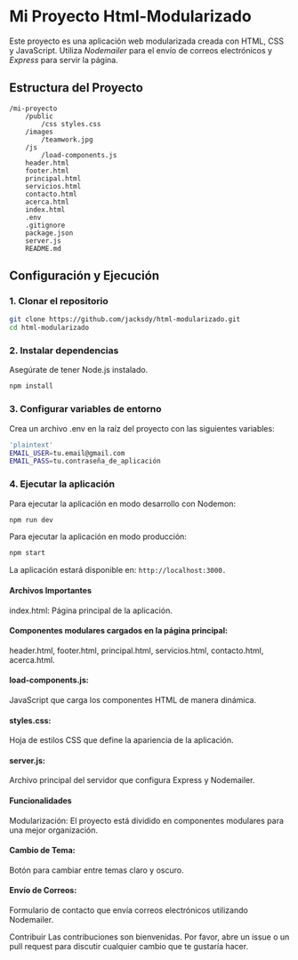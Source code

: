
# Mi Proyecto Html-Modularizado

Este proyecto es una aplicación web modularizada creada con HTML, CSS y JavaScript. Utiliza *Nodemailer* para el envío de correos electrónicos y *Express* para servir la página.

## Estructura del Proyecto
~~~
/mi-proyecto 
    /public 
        /css styles.css 
    /images 
        /teamwork.jpg 
    /js 
        /load-components.js 
    header.html 
    footer.html 
    principal.html 
    servicios.html 
    contacto.html 
    acerca.html 
    index.html 
    .env 
    .gitignore 
    package.json 
    server.js 
    README.md
~~~

## Configuración y Ejecución

### 1. Clonar el repositorio

```bash
git clone https://github.com/jacksdy/html-modularizado.git
cd html-modularizado
```
### 2. Instalar dependencias
Asegúrate de tener Node.js instalado.

```bash
npm install
```

### 3. Configurar variables de entorno
Crea un archivo .env en la raíz del proyecto con las siguientes variables:


```bash
'plaintext'
EMAIL_USER=tu.email@gmail.com
EMAIL_PASS=tu.contraseña_de_aplicación
```

### 4. Ejecutar la aplicación
Para ejecutar la aplicación en modo desarrollo con Nodemon:

```bash
npm run dev
```
Para ejecutar la aplicación en modo producción:


```bash
npm start
```
La aplicación estará disponible en:  ```http://localhost:3000.```

#### Archivos Importantes

index.html: Página principal de la aplicación.

#### Componentes modulares cargados en la página principal: 
header.html, footer.html, principal.html, servicios.html, contacto.html, acerca.html.

#### load-components.js: 
JavaScript que carga los componentes HTML de manera dinámica.

#### styles.css: 
Hoja de estilos CSS que define la apariencia de la aplicación.

#### server.js: 
Archivo principal del servidor que configura Express y Nodemailer.

#### Funcionalidades
Modularización: El proyecto está dividido en componentes modulares para una mejor organización.

#### Cambio de Tema: 
Botón para cambiar entre temas claro y oscuro.

#### Envío de Correos: 
Formulario de contacto que envía correos electrónicos utilizando Nodemailer.

Contribuir
Las contribuciones son bienvenidas. Por favor, abre un issue o un pull request para discutir cualquier cambio que te gustaría hacer.
